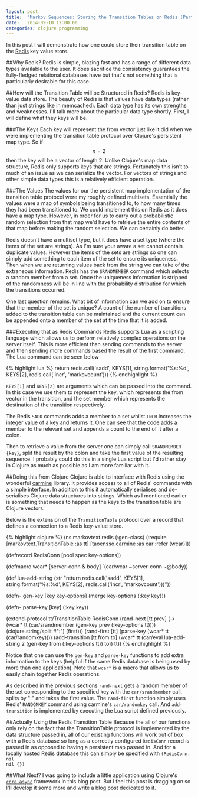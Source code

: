 ```yaml
---
layout: post
title:  "Markov Sequences: Storing the Transition Tables on Redis (Part 4)"
date:   2014-09-10 12:00:00
categories: clojure programming 
---
```

 
In this post I will demonstrate how one could store their transition table on the [Redis](http://redis.io/) key value store.

##Why Redis?
Redis is simple, blazing fast and has a range of different data types available to the user. It does sacrifice the consistency guarantees the fully-fledged relational databases have but that's not something that is particularly desirable for this case.

##How will the Transition Table will be Structured in Redis?
Redis is key-value data store. The beauty of Redis is that values have data types (rather than just strings like in memcached). Each data type has its own strengths and weaknesses. I'll talk more about the particular data type shortly. First, I will define what they keys will be. 

###The Keys
Each key will represent the from vector just like it did when we were implementing the transition table protocol over Clojure's persistent map type. So if $$n=2$$ then the key will be a vector of length 2. Unlike Clojure's map data structure, Redis only supports keys that are strings. Fortunately this isn't to much of an issue as we can serialize the vector. For vectors of strings and other simple data types this is a relatively efficient operation.

###The Values
The values for our the persistent map implementation of the transition table protocol were my roughly defined multisets. Essentially the values were a map of symbols being transitioned to, to how many times they had been transitioned to. We could implement this on Redis as it does have a map type. However, in order for us to carry out a probabilistic random selection from that map we'd have to retrieve the entire contents of that map before making the random selection. We can certainly do better.

Redis doesn't have a multiset type, but it does have a set type (where the items of the set are strings). As I'm sure your aware a set cannot contain duplicate values. However the items of the sets are strings so one can simply add something to each item of the set to ensure its uniqueness. Then when we are returning values back from the string we can take of the extraneous information. Redis has the <code>SRANDMEMBER</code> command which selects a random member from a set. Once the uniqueness information is stripped of the randomness will be in line with the probability distribution for which the transitions occurred.

One last question remains. What bit of information can we add on to ensure that the member of the set is unique? A count of the number of transitions added to the transition table can be maintained and the current count can be appended onto a member of the set at the time that it is added.

###Executing that as Redis Commands
Redis supports Lua as a scripting language which allows us to perform relatively complex operations on the server itself. This is more efficient than sending commands to the server and then sending more commands based the result of the first command. The Lua command can be seen below

{% highlight lua %}
return redis.call('sadd', KEYS[1], string.format('%s:%d', KEYS[2], redis.call('incr', 'markovcount')))
{% endhighlight %}

<code>KEYS[1]</code> and <code>KEYS[2]</code> are arguments which can be passed into the command. In this case we use them to represent the key, which represents the from vector in the transition, and the set member which represents the destination of the transition respectively.

The Redis <code>SADD</code> commands adds a member to a set whilst <code>INCR</code> increases the integer value of a key and returns it. One can see that the code adds a member to the relevant set and appends a count to the end of it after a colon. 

Then to retrieve a value from the server one can simply call <code>SRANDMEMBER {key}</code>, split the result by the colon and take the first value of the resulting sequence. I probably could do this in a single Lua script but I'd rather stay in Clojure as much as possible as I am more familiar with it.

##Doing this from Clojure
Clojure is able to interface with Redis using the wonderful [carmine](https://github.com/ptaoussanis/carmine) library. It provides access to all of Redis' commands with a simple interface. In addition to this it automatically serialises and de-serialises Clojure data structures into strings. Which as I mentioned earlier is something that needs to happen as the keys to the transition table are Clojure vectors.

Below is the extension of the <code>TransitionTable</code> protocol over a record that defines a connection to a Redis key-value store.

{% highlight clojure %}
(ns markovtext.redis
  (:gen-class)
  (:require
   [markovtext.TransitionTable :as tt]
   [taoensso.carmine :as car :refer (wcar)]))

(defrecord RedisConn [pool spec key-options])

(defmacro wcar* [server-conn & body] `(car/wcar ~server-conn ~@body))

(def lua-add-string 
  (str "return redis.call('sadd', KEYS[1], string.format('%s:%d', KEYS[2], redis.call('incr', 'markovcount')))"))

(defn- gen-key [key key-options]
  (merge key-options {:key key}))

(defn- parse-key [key]
  (:key key))

(extend-protocol tt/TransitionTable
  RedisConn
  (rand-next [tt prev]
    (-> (wcar* tt (car/srandmember (gen-key prev (:key-options tt))))
        (clojure.string/split #":")
        (first)))
  (rand-first [tt]
    (parse-key (wcar* tt (car/randomkey))))
  (add-transition [tt from to]
    (wcar* tt (car/eval lua-add-string 2 (gen-key from (:key-options tt)) to))
    tt))
{% endhighlight %}

Notice that one can use the <code>gen-key</code> and <code>parse-key</code> functions to add extra information to the keys (helpful if the same Redis database is being used by more than one application). Note that <code>wcar*</code> <span style="display:none">*</span> is a macro that allows us to easily chain together Redis operations.

As described in the previous sections <code>rand-next</code> gets a random member of the set corresponding to the specified key with the <code>car/srandmember</code> call, splits by ":" and takes the first value. The <code>rand-first</code> function simply uses Redis' <code>RANDOMKEY</code> command using carmine's <code>car/randomkey</code> call. And <code>add-transition</code> is implemented by executing the Lua script defined previously.

##Actually Using the Redis Transition Table
Because the all of our functions only rely on the fact that the TransitionTable protocol is implemented by the data structure passed in, all of our existing functions will work out of box with a Redis database so long as a correctly configured <code>RedisConn</code> record is passed in as opposed to having a persistent map passed in. And for a locally hosted Redis database this can simply be specified with <code>(RedisConn. nil nil {})</code>


##What Next?
I was going to include a little application using Clojure's [<code>core.async</code>](https://github.com/clojure/core.async/) framework in this blog post. But I feel this post is dragging on so I'll develop it some more and write a blog post dedicated to it.
